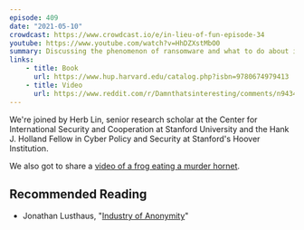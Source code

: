 ```yaml
---
episode: 409
date: "2021-05-10"
crowdcast: https://www.crowdcast.io/e/in-lieu-of-fun-episode-34
youtube: https://www.youtube.com/watch?v=HhDZXstMbO0
summary: Discussing the phenomenon of ransomware and what to do about it
links:
    - title: Book
      url: https://www.hup.harvard.edu/catalog.php?isbn=9780674979413
    - title: Video
      url: https://www.reddit.com/r/Damnthatsinteresting/comments/n9434j/bullfrog_eating_murder_hornet/
---
```

We're joined by Herb Lin, senior research scholar at the Center for International Security and Cooperation at Stanford University and the Hank J. Holland Fellow in Cyber Policy and Security at Stanford's Hoover Institution.

We also got to share a [video of a frog eating a murder hornet](https://www.reddit.com/r/Damnthatsinteresting/comments/n9434j/bullfrog_eating_murder_hornet/).

## Recommended Reading

- Jonathan Lusthaus, "[Industry of Anonymity][book]"

[book]: https://www.hup.harvard.edu/catalog.php?isbn=9780674979413
